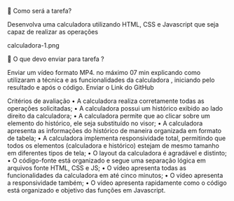 🎯 Como será a tarefa?

Desenvolva uma calculadora utilizando HTML, CSS e Javascript que seja capaz de realizar as operações

calculadora-1.png

🎯 O que devo enviar para tarefa ?

Enviar um vídeo formato MP4.  no máximo 07 min explicando como utilizaram a técnica e as funcionalidades da calculadora , iniciando pelo resultado e após o código. 
Enviar o Link do GitHub

Critérios de avaliação
  • A calculadora realiza corretamente todas as operações solicitadas;
  •  A calculadora possui um histórico exibido ao lado direito da calculadora;
  • A calculadora permite que ao clicar sobre um elemento do histórico, ele seja substituído no visor;
  •  A calculadora apresenta as informações do histórico de maneira organizada em formato de tabela;
  •  A calculadora implementa responsividade total, permitindo que todos os elementos (calculadora e histórico) estejam de mesmo tamanho em diferentes tipos de tela;
  • O layout da calculadora é agradável e distinto;
  • O código-fonte está organizado e segue uma separação lógica em arquivos fonte HTML, CSS e JS;
  • O vídeo apresenta todas as funcionalidades da calculadora em até cinco minutos;
  • O vídeo apresenta a responsividade também;
  • O vídeo apresenta rapidamente como o código está organizado e objetivo das funções em Javascript.